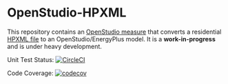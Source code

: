 # OpenStudio-HPXML

This repository contains an [OpenStudio measure](http://nrel.github.io/OpenStudio-user-documentation/getting_started/about_measures/) that converts a residential [HPXML file](https://hpxml.nrel.gov/) to an OpenStudio/EnergyPlus model. It is a **work-in-progress** and is under heavy development.

Unit Test Status: [![CircleCI](https://circleci.com/gh/NREL/OpenStudio-HPXML/tree/master.svg?style=svg)](https://circleci.com/gh/NREL/OpenStudio-HPXML/tree/master)

Code Coverage: [![codecov](https://codecov.io/gh/NREL/OpenStudio-HPXML/branch/master/graph/badge.svg)](https://codecov.io/gh/NREL/OpenStudio-HPXML)


